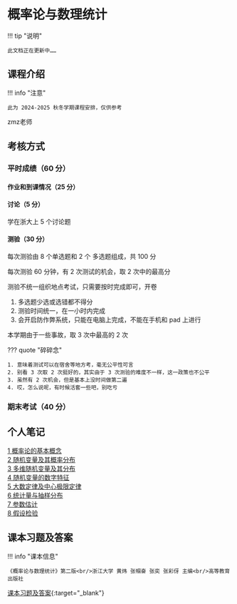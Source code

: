 # 概率论与数理统计

!!! tip "说明"

    此文档正在更新中……

## 课程介绍

!!! info "注意"

    此为 2024-2025 秋冬学期课程安排，仅供参考

zmz老师

## 考核方式

### 平时成绩（60 分）

#### 作业和到课情况（25 分）

#### 讨论（5 分）

学在浙大上 5 个讨论题

#### 测验（30 分）

每次测验由 8 个单选题和 2 个 多选题组成，共 100 分

每次测验 60 分钟，有 2 次测试的机会，取 2 次中的最高分

测验不统一组织地点考试，只需要按时完成即可，开卷

1. 多选题少选或选错都不得分
2. 测验时间统一，在一小时内完成
3. 会开启防作弊系统，只能在电脑上完成，不能在手机和 pad 上进行

本学期由于一些事故，取 3 次中最高的 2 次

??? quote "碎碎念"

    1. 意味着测试可以在宿舍等地方考，毫无公平性可言
    2. 别看 3 次取 2 次挺好的，其实由于 3 次测验的难度不一样，这一政策也不公平
    3. 虽然有 2 次机会，但是基本上没时间做第二遍
    4. 哎，怎么说呢，有时候活套一些吧，别吃亏

### 期末考试（40 分）

## 个人笔记

[1 概率论的基本概念](./chapter_1.md)<br/>
[2 随机变量及其概率分布](./chapter_2.md)<br/>
[3 多维随机变量及其分布](./chapter_3.md)<br/>
[4 随机变量的数字特征](./chapter_4.md)<br/>
[5 大数定律及中心极限定律](./chapter_5.md)<br/>
[6 统计量与抽样分布](./chapter_6.md)<br/>
[7 参数估计](./chapter_7.md)<br/>
[8 假设检验](./chapter_8.md)

## 课本习题及答案

!!! info "课本信息"

    《概率论与数理统计》第二版<br/>浙江大学 黄炜 张帼奋 张奕 张彩伢 主编<br/>高等教育出版社

[课本习题及答案](../../../file/prob_theo_and_math_stat/prob_math_doc1.pdf){:target="_blank"}
